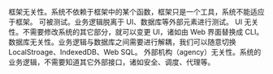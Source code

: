 框架无关性。系统不依赖于框架中的某个函数，框架只是一个工具，系统不能适应于框架。
可被测试。业务逻辑脱离于 UI、数据库等外部元素进行测试。
UI 无关性。不需要修改系统的其它部分，就可以变更 UI，诸如由 Web 界面替换成 CLI。
数据库无关性。业务逻辑与数据库之间需要进行解耦，我们可以随意切换 LocalStroage、IndexedDB、Web SQL。
外部机构（agency）无关性。系统的业务逻辑，不需要知道其它外部接口，诸如安全、调度、代理等。
